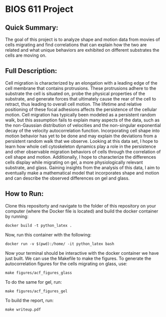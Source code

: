 BIOS 611 Project 
================
## Quick Summary:
The goal of this project is to analyze shape and motion data from movies of cells migrating and find correlations that can explain how the two are related and what unique behaviors are exhibited on different substrates the cells are moving on. 

## Full Description:
Cell migration is characterized by an elongation with a leading edge of the cell membrane that contains protrusions. These protrusions adhere to the substrate the cell is situated on, probe the physical properties of the substrate, and generate forces that ultimately cause the rear of the cell to retract, thus leading to overall cell motion. The lifetime and relative positioning of these focal adhesions affects the persistence of the cellular motion. Cell migration has typically been modeled as a persistent random walk, but this assumption fails to explain many aspects of the data, such as the non-Gaussian distribution of velocities and the non-singular exponential decay of the velocity autocorrelation function. Incorporating cell shape into motion behavior has yet to be done and may explain the deviations from a persistent random walk that we observe.  Looking at this data set, I hope to learn how whole cell cytoskeleton dynamics play a role in the persistence and other observable migration behaviors of cells through the correlation of cell shape and motion. Additionally, I hope to characterize the differences cells display while migrating on gel, a more physiologically relevant substrate, and glass. Gaining insights from the analysis of this data, I aim to eventually make a mathematical model that incorporates shape and motion and can describe the observed differences on gel and glass. 

## How to Run:
Clone this repositorty and navigate to the folder of this repository on your computer (where the Docker file is located) and build the docker container by running:

```
docker build -t python_latex .
```

Now, run this container with the following: 

```
docker run -v $(pwd):/home/ -it python_latex bash
```

Now your terminal should be interactive with the docker container we have just built. We can use the Makefile to make the figures. To generate the autocorrelation figures for the cells migrating on glass, use:

```
make figures/acf_figures_glass
```

To do the same for gel, run:

```
make figures/acf_figures_gel
```

To build the report, run:

```
make writeup.pdf
```
